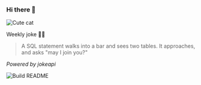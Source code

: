 ### Hi there 👋

![Cute cat](https://cataas.com/cat?width=250&height=250)

Weekly joke 💁‍♂️


<!-- START_JOKE_SECTION -->
> A SQL statement walks into a bar and sees two tables.
It approaches, and asks "may I join you?"
<!-- END_JOKE_SECTION -->


*Powered by jokeapi*


![Build README](https://github.com/ThomasTSWD/ThomasTSWD/workflows/Build%20README/badge.svg)



